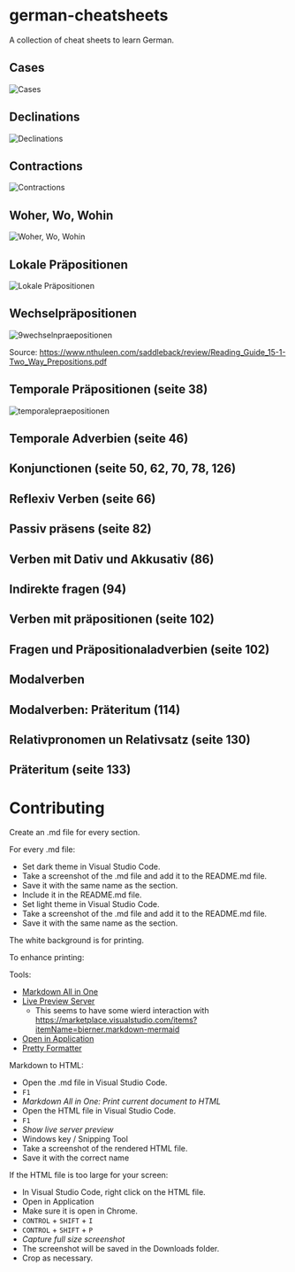 # german-cheatsheets
A collection of cheat sheets to learn German.

## Cases
![Cases](cases.png "Cases")

## Declinations
![Declinations](declinations.png "Declinations")

## Contractions
![Contractions](contractions.png "Contractions")

## Woher, Wo, Wohin
![Woher, Wo, Wohin](woher-wo-wohin.png "Woher, Wo, Wohin")

## Lokale Präpositionen
![Lokale Präpositionen](lokale.png "Lokale Präpositionen")

## Wechselpräpositionen
![9wechselnpraepositionen](9wechselnpraepositionen.png)

Source: https://www.nthuleen.com/saddleback/review/Reading_Guide_15-1-Two_Way_Prepositions.pdf

## Temporale Präpositionen (seite 38)
![temporalepraepositionen](temporale-praepositionen.png)

## Temporale Adverbien (seite 46)

## Konjunctionen (seite 50, 62, 70, 78, 126)

## Reflexiv Verben (seite 66)

## Passiv präsens (seite 82)

## Verben mit Dativ und Akkusativ (86)

## Indirekte fragen (94)

## Verben mit präpositionen (seite 102)

## Fragen und Präpositionaladverbien (seite 102)

## Modalverben

## Modalverben: Präteritum (114)

## Relativpronomen un Relativsatz (seite 130)

## Präteritum (seite 133)

##

# Contributing
Create an .md file for every section.

For every .md file:
- Set dark theme in Visual Studio Code.
- Take a screenshot of the .md file and add it to the README.md file.
- Save it with the same name as the section.
- Include it in the README.md file.
- Set light theme in Visual Studio Code.
- Take a screenshot of the .md file and add it to the README.md file.
- Save it with the same name as the section.

The white background is for printing.

To enhance printing:

Tools:
 - [Markdown All in One](https://marketplace.visualstudio.com/items?itemName=yzhang.markdown-all-in-one)
 - [Live Preview Server](https://marketplace.visualstudio.com/items?itemName=negokaz.live-server-preview)
   - This seems to have some wierd interaction with https://marketplace.visualstudio.com/items?itemName=bierner.markdown-mermaid
 - [Open in Application](https://marketplace.visualstudio.com/items?itemName=FabioSpampinato.vscode-open-in-application)
 - [Pretty Formatter](https://marketplace.visualstudio.com/items?itemName=mblode.pretty-formatter)

Markdown to HTML:
- Open the .md file in Visual Studio Code.
- `F1`
- *Markdown All in One: Print current document to HTML*
- Open the HTML file in Visual Studio Code.
- `F1`
- *Show live server preview*
- Windows key / Snipping Tool
- Take a screenshot of the rendered HTML file.
- Save it with the correct name

If the HTML file is too large for your screen:
- In Visual Studio Code, right click on the HTML file.
- Open in Application
- Make sure it is open in Chrome.
- `CONTROL` + `SHIFT` + `I`
- `CONTROL` + `SHIFT` + `P`
- *Capture full size screenshot*
- The screenshot will be saved in the Downloads folder.
- Crop as necessary.